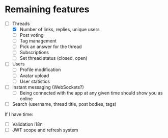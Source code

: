 # Remaining features

- [ ] Threads
  - [x] Number of links, replies, unique users
  - [ ] Post voting
  - [ ] Tag management
  - [ ] Pick an answer for the thread
  - [ ] Subscriptions
  - [ ] Set thread status (closed, open)
- [ ] Users
  - [ ] Profile modification
  - [ ] Avatar upload
  - [ ] User statistics
- [ ] Instant messaging (WebSockets?)
  - [ ] Being connected with the app at any given time should show you as online
- [ ] Search (username, thread title, post bodies, tags)

If I have time:

- [ ] Validation i18n
- [ ] JWT scope and refresh system